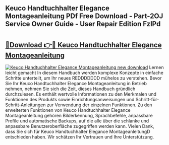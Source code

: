 ## Keuco Handtuchhalter Elegance Montageanleitung PDf Free Download - Part-2OJ Service Owner Guide - User Repair Edition FzlPd

# <h2><a href="http://df70g6.blite.top/?on=Keuco+Handtuchhalter+Elegance+Montageanleitung">🔗Download 👉🔴 Keuco Handtuchhalter Elegance Montageanleitung</a></h2>

[![Keuco Handtuchhalter Elegance Montageanleitung new download](https://i.imgur.com/lujVjoI.png)](http://df70g6.blite.top/?on=Keuco+Handtuchhalter+Elegance+Montageanleitung)
Lernen leicht gemacht In diesem Handbuch werden komplexe Konzepte in einfache Schritte unterteilt, um Ihr neues REDDDDDDD mühelos zu verstehen. Bevor Sie Ihr Keuco Handtuchhalter Elegance Montageanleitung in Betrieb nehmen, nehmen Sie sich die Zeit, dieses Handbuch gründlich durchzulesen. Es enthält wertvolle Informationen zu den Merkmalen und Funktionen des Produkts sowie Einrichtungsanweisungen und Schritt-für-Schritt-Anleitungen zur Verwendung der einzelnen Funktionen. Zu den erweiterten Funktionen von Keuco Handtuchhalter Elegance Montageanleitung gehören Bilderkennung, Sprachbefehle, anpassbare Profile und automatische Backups, auf die alle über die schlanke und anpassbare Benutzeroberfläche zugegriffen werden kann. Vielen Dank, dass Sie sich für Keuco Handtuchhalter Elegance MontageanleitungD entschieden haben. Wir schätzen Ihr Vertrauen und Ihre Unterstützung.
